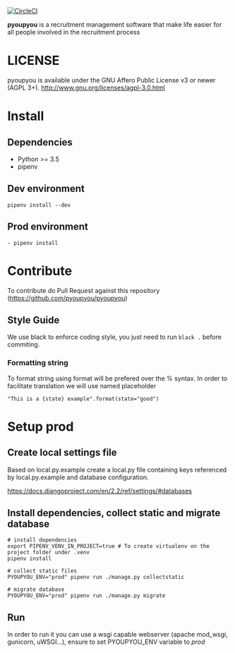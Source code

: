 [![CircleCI](https://circleci.com/gh/pyoupyou/pyoupyou/tree/master.svg?style=svg)](https://circleci.com/gh/pyoupyou/pyoupyou/tree/master)

**pyoupyou** is a recruitment management software that make life easier for all people involved in the recruitment process
 
# LICENSE

pyoupyou is available under the GNU Affero Public License v3 or newer (AGPL 3+).
http://www.gnu.org/licenses/agpl-3.0.html

# Install

## Dependencies

- Python >= 3.5
- pipenv

## Dev environment

```
pipenv install --dev
```

## Prod environment

```
- pipenv install
```

# Contribute

To contribute do Pull Request against this repository (https://github.com/pyoupyou/pyoupyou)

## Style Guide

We use black to enforce coding style, you just need to run `black .` before commiting.

### Formatting string

To format string using format will be prefered over the % syntax. In order to facilitate translation we will use named placeholder

```
"This is a {state} example".format(state="good")
```

# Setup prod

## Create local settings file

Based on local.py.example create a local.py file containing keys referenced by local.py.example and database configuration.

https://docs.djangoproject.com/en/2.2/ref/settings/#databases

## Install dependencies, collect static and migrate database
```
# install dependencies
export PIPENV_VENV_IN_PROJECT=true # To create virtualenv on the project folder under .venv
pipenv install

# collect static files
PYOUPYOU_ENV="prod" pipenv run ./manage.py collectstatic

# migrate database
PYOUPYOU_ENV="prod" pipenv run ./manage.py migrate

```

## Run

In order to run it you can use a wsgi capable webserver (apache mod_wsgi, gunicorn, uWSGI...), ensure to set PYOUPYOU_ENV variable to *prod*
